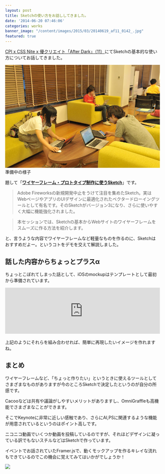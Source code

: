 ```yaml
---
layout: post
title: Sketchの使い方をお話ししてきました。
date: '2014-06-20 07:46:06'
categories: works
banner_image: "/content/images/2015/03/20140619_af11_0142_.jpg"
featured: true
---
```


[CPI x CSS Nite x 優クリエイト「After Dark」（11）](http://cssnite.jp/afterdark/cpi/vol11/)にてSketchの基本的な使い方についてお話してきました。

![](/content/images/2015/03/20140619_af11_0024_.jpg)
準備中の様子

題して「**[ワイヤーフレーム・プロトタイプ制作に使うSketch](http://cssnite.jp/afterdark/cpi/vol11/)**」です。

> Adobe Fireworksの新規開発中止をうけて注目を集めたSketch。実はWebページやアプリのUIデザインに最適化されたベクタードローイングツールとして有名です。そのSketchがバージョン3になり、さらに使いやすく大幅に機能強化されました。

> 本セッションでは、Sketchの基本からWebサイトのワイヤーフレームをスムーズに作る方法を紹介します。

と、言うような内容でワイヤーフレームなど軽量なものを作るのに、Sketchはおすすめだよー。というコトをデモを交えて解説しました。

## 話した内容からちょっとプラスα

ちょっとこぼれてしまった話として、iOSのmockupはテンプレートとして最初から準備されています。

<iframe name='quickcast' src='http://quick.as/embed/lxvgi8e8' scrolling='no' frameborder='0' width='100%' allowfullscreen></iframe><script src='http://quick.as/embed/script/1.60'></script>

上記のようにそれらを組み合わせれば、簡単に再現したいイメージを作れますね。

## まとめ

ワイヤーフレームなど、「ちょっと作りたい」というときに使えるツールとしてさまざまなものがありますが今のところSketchで決定したというのが自分の所感です。

Cacooなどは共有や議論がしやすいメリットがありますし、OmniGraffleも高機能でさまざまなことができます。

そこでKeynoteに非常に近しい感触であり、さらにAI,PSに関連するような機能が用意されているというのはポイント高しです。

ニコニコ動画でいくつか動画を投稿しているのですが、それほどデザインに凝っている訳でもないスチルなどはSketchで作っています。

イベントでお話されていたFramer.jsで、動くモックアップを作るキレイな流れもできているのでこの機会に覚えてみてはいかがでしょうか！

<a href="http://www.amazon.co.jp/gp/product/4844335375/ref=as_li_ss_il?ie=UTF8&camp=247&creative=7399&creativeASIN=4844335375&linkCode=as2&tag=fastfargroove-22"><img border="0" src="http://ws-fe.amazon-adsystem.com/widgets/q?_encoding=UTF8&ASIN=4844335375&Format=_SL250_&ID=AsinImage&MarketPlace=JP&ServiceVersion=20070822&WS=1&tag=fastfargroove-22" ></a><img src="http://ir-jp.amazon-adsystem.com/e/ir?t=fastfargroove-22&l=as2&o=9&a=4844335375" width="1" height="1" border="0" alt="" style="border:none !important; margin:0px !important;" />

